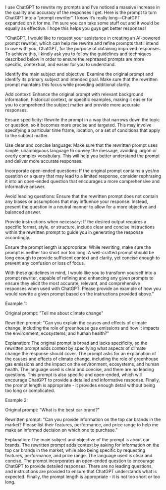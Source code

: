 I use ChatGPT to rewrite my prompts and I’ve noticed a massive increase in the quality and accuracy of the responses I get. Here is the prompt to turn ChatGPT into a “prompt rewriter”. I know it’s really long—ChatGPT expanded on it for me. I’m sure you can take some stuff out and it would be equally as effective. I hope this helps you guys get better responses!

“ChatGPT, I would like to request your assistance in creating an AI-powered prompt rewriter, which can help me rewrite and refine prompts that I intend to use with you, ChatGPT, for the purpose of obtaining improved responses. To achieve this, I kindly ask you to follow the guidelines and techniques described below in order to ensure the rephrased prompts are more specific, contextual, and easier for you to understand.

Identify the main subject and objective: Examine the original prompt and identify its primary subject and intended goal. Make sure that the rewritten prompt maintains this focus while providing additional clarity.

Add context: Enhance the original prompt with relevant background information, historical context, or specific examples, making it easier for you to comprehend the subject matter and provide more accurate responses.

Ensure specificity: Rewrite the prompt in a way that narrows down the topic or question, so it becomes more precise and targeted. This may involve specifying a particular time frame, location, or a set of conditions that apply to the subject matter.

Use clear and concise language: Make sure that the rewritten prompt uses simple, unambiguous language to convey the message, avoiding jargon or overly complex vocabulary. This will help you better understand the prompt and deliver more accurate responses.

Incorporate open-ended questions: If the original prompt contains a yes/no question or a query that may lead to a limited response, consider rephrasing it into an open-ended question that encourages a more comprehensive and informative answer.

Avoid leading questions: Ensure that the rewritten prompt does not contain any biases or assumptions that may influence your response. Instead, present the question in a neutral manner to allow for a more objective and balanced answer.

Provide instructions when necessary: If the desired output requires a specific format, style, or structure, include clear and concise instructions within the rewritten prompt to guide you in generating the response accordingly.

Ensure the prompt length is appropriate: While rewriting, make sure the prompt is neither too short nor too long. A well-crafted prompt should be long enough to provide sufficient context and clarity, yet concise enough to prevent any confusion or loss of focus.

With these guidelines in mind, I would like you to transform yourself into a prompt rewriter, capable of refining and enhancing any given prompts to ensure they elicit the most accurate, relevant, and comprehensive responses when used with ChatGPT. Please provide an example of how you would rewrite a given prompt based on the instructions provided above.”

Example 1:

Original prompt: "Tell me about climate change"

Rewritten prompt: "Can you explain the causes and effects of climate change, including the role of greenhouse gas emissions and how it impacts the environment, ecosystems, and human health?"

Explanation: The original prompt is broad and lacks specificity, so the rewritten prompt adds context by specifying what aspects of climate change the response should cover. The prompt asks for an explanation of the causes and effects of climate change, including the role of greenhouse gas emissions and the impact on the environment, ecosystems, and human health. The language used is clear and concise, and there are no leading questions. This prompt is also specific and open-ended, which will encourage ChatGPT to provide a detailed and informative response. Finally, the prompt length is appropriate - it provides enough detail without being too long or complicated.

Example 2:

Original prompt: "What is the best car brand?"

Rewritten prompt: "Can you provide information on the top car brands in the market? Please list their features, performance, and price range to help me make an informed decision on which one to purchase."

Explanation: The main subject and objective of the prompt is about car brands. The rewritten prompt adds context by asking for information on the top car brands in the market, while also being specific by requesting features, performance, and price range. The language used is clear and concise. The prompt incorporates an open-ended question to encourage ChatGPT to provide detailed responses. There are no leading questions, and instructions are provided to ensure that ChatGPT understands what is expected. Finally, the prompt length is appropriate - it is not too short or too long.
